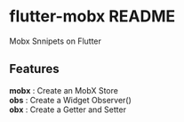# flutter-mobx README

Mobx Snnipets on Flutter

## Features

**mobx** : Create an MobX Store <br>
**obs** : Create a Widget Observer() <br>
**obx** : Create a Getter and Setter <br>

